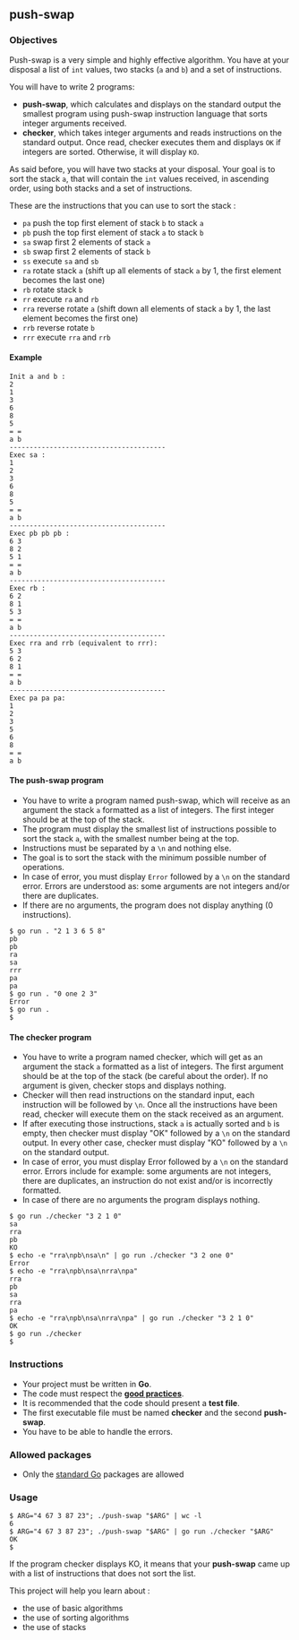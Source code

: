 ## push-swap

### Objectives

Push-swap is a very simple and highly effective algorithm. You have at your disposal a list of `int` values, two stacks (`a` and `b`) and a set of instructions.

You will have to write 2 programs:

- **push-swap**, which calculates and displays on the standard output the smallest program using push-swap instruction language that sorts integer arguments received.
- **checker**, which takes integer arguments and reads instructions on the standard output. Once read, checker executes them and displays `OK` if integers are sorted. Otherwise, it will display `KO`.

As said before, you will have two stacks at your disposal. Your goal is to sort the stack `a`, that will contain the `int` values received, in ascending order, using both stacks and a set of instructions.

These are the instructions that you can use to sort the stack :

- `pa` push the top first element of stack `b` to stack `a`
- `pb` push the top first element of stack `a` to stack `b`
- `sa` swap first 2 elements of stack `a`
- `sb` swap first 2 elements of stack `b`
- `ss` execute `sa` and `sb`
- `ra` rotate stack `a` (shift up all elements of stack `a` by 1, the first element becomes the last one)
- `rb` rotate stack `b`
- `rr` execute `ra` and `rb`
- `rra` reverse rotate `a` (shift down all elements of stack `a` by 1, the last element becomes the first one)
- `rrb` reverse rotate `b`
- `rrr` execute `rra` and `rrb`

#### Example

```console
Init a and b :
2
1
3
6
8
5
= =
a b
---------------------------------------
Exec sa :
1
2
3
6
8
5
= =
a b
---------------------------------------
Exec pb pb pb :
6 3
8 2
5 1
= =
a b
---------------------------------------
Exec rb :
6 2
8 1
5 3
= =
a b
---------------------------------------
Exec rra and rrb (equivalent to rrr):
5 3
6 2
8 1
= =
a b
---------------------------------------
Exec pa pa pa:
1
2
3
5
6
8
= =
a b
```

#### The push-swap program

- You have to write a program named push-swap, which will receive as an argument the stack `a` formatted as a list of integers. The first integer should be at the top of the stack.
- The program must display the smallest list of instructions possible to sort the stack `a`, with the smallest number being at the top.
- Instructions must be separated by a `\n` and nothing else.
- The goal is to sort the stack with the minimum possible number of operations.
- In case of error, you must display `Error` followed by a `\n` on the standard error. Errors are understood as: some arguments are not integers and/or there are duplicates.
- If there are no arguments, the program does not display anything (0 instructions).

```console
$ go run . "2 1 3 6 5 8"
pb
pb
ra
sa
rrr
pa
pa
$ go run . "0 one 2 3"
Error
$ go run .
$
```

#### The checker program

- You have to write a program named checker, which will get as an argument the stack `a` formatted as a list of integers. The first argument should be at the top of the stack (be careful about the order). If no argument is given, checker stops and displays nothing.
- Checker will then read instructions on the standard input, each instruction will be followed by `\n`. Once all the instructions have been read, checker will execute them on the stack received as an argument.
- If after executing those instructions, stack `a` is actually sorted and `b` is empty, then checker must display "OK" followed by a `\n` on the standard output. In every other case, checker must display "KO" followed by a `\n` on the standard output.
- In case of error, you must display Error followed by a `\n` on the standard error. Errors include for example: some arguments are not integers, there are duplicates, an instruction do not exist and/or is incorrectly formatted.
- In case of there are no arguments the program displays nothing.

```console
$ go run ./checker "3 2 1 0"
sa
rra
pb
KO
$ echo -e "rra\npb\nsa\n" | go run ./checker "3 2 one 0"
Error
$ echo -e "rra\npb\nsa\nrra\npa"
rra
pb
sa
rra
pa
$ echo -e "rra\npb\nsa\nrra\npa" | go run ./checker "3 2 1 0"
OK
$ go run ./checker
$
```

### Instructions

- Your project must be written in **Go**.
- The code must respect the [**good practices**](../good-practices/README.md).
- It is recommended that the code should present a **test file**.
- The first executable file must be named **checker** and the second **push-swap**.
- You have to be able to handle the errors.

### Allowed packages

- Only the [standard Go](https://golang.org/pkg/) packages are allowed

### Usage

```console
$ ARG="4 67 3 87 23"; ./push-swap "$ARG" | wc -l
6
$ ARG="4 67 3 87 23"; ./push-swap "$ARG" | go run ./checker "$ARG"
OK
$
```

If the program checker displays KO, it means that your **push-swap** came up with a list of instructions that does not sort the list.

This project will help you learn about :

- the use of basic algorithms
- the use of sorting algorithms
- the use of stacks
